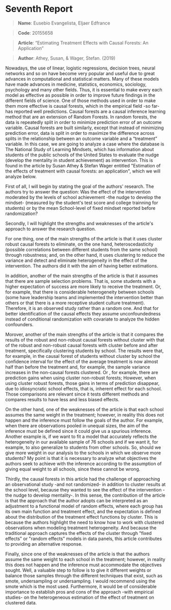 # Seventh Report

> **Name**:     Eusebio Evangelista, Eljaer Edfrance

> **Code**:      20155658

> **Article**:     “Estimating Treatment Effects with Causal     Forests: An Application”

> **Author**:    Athey, Susan, & Wager, Stefan. (2019)

Nowadays, the use of linear, logistic regressions, decision trees, neural networks and so on have become very popular and useful due to great advances in computational and statistical matters. Many of these models have made advances in medicine, statistics, economics, sociology, psychology and many other fields. Thus, it is essential to make every each model  as effective as possible in order to improve future findings in the different fields of science. One of those methods used in order to make them more effective is causal forests, which in the empirical field -so far- has reported well predictions. Causal forests are a causal inference learning method that are an extension of Random Forests. In random forests, the data is repeatedly split in order to minimize prediction error of an outcome variable. Causal forests are built similarly, except that instead of minimizing prediction error, data is split in order to maximize the difference across splits in the relationship between an outcome variable and a “treatment” variable. In this case, we are going to analyze a case where the database is The National Study of Learning Mindsets, which has information about students of the public schools of the United States to evaluate the nudge (develop the mentality in student achievement) as intervention. This is found in the article by Susan Athey & Stefan Wager entitled "Estimation of the effects of treatment with causal forests: an application", which we will analyze below.

First of all, I will begin by stating the goal of the authors' research. The authors try to answer the question: Was the effect of the intervention moderated by the levels of school achievement -the nudge to develop the mindset- (measured by the student's test score and college trainning for students) or by the mean School-level of fixed mindset reported before randomization?

Secondly, I will highlight the strengths and weaknesses of the article's approach to answer the research question.

For one thing, one of the main strengths of the article is that it uses cluster robust causal forests to eliminate, on the one hand, heteroscedasticity (possible correlations between different students from the same school) through robustness; and, on the other hand, it uses clustering to reduce the variance and detect and eliminate heterogeneity in the effect of the intervention. The authors did it with the aim of having better estimations.

In addition, another of the main strengths of the article is that it assumes that there are sample selection problems. That is, some students with a higher expectation of success are more likely to receive the treatment. Or, for example, that there is considerable heterogeneity between schools (some have leadership teams and implemented the intervention better than others or that there is a more receptive student culture treatment). Therefore, it is an observed study rather than a random one. And that for better identification of the causal effects they assume unconfoundedness instead of conditional randomization with covariate to analyze the hidden confounders.

Morover, another of the main strengths of the article is that it compares the results of the robust and non-robust causal forests without cluster with that of the robust and non-robust causal forests with cluster before and after treatment, specifically clustering students by school. The results were that, for example, in the causal forest of students without cluster by school the confidence interval for the effect of the average treatment is now almost half than before the treatment and, for example, the sample variance increases in the non-causal forests clustered. Or , for example, there are prediction gains when using cluster non-robust forests; However, when using cluster robust forests, those gains in terms of prediction disappear, due to idiosyncratic school effects, that is, inherent effect for each school. Those comparisons are relevant since it tests different methods and compares results to have less and less biased effects.

On the other hand, one of the weaknesses of the article is that each school assumes the same weight in the treatment; however, in reality this does not happen and the inference must follow the goals of the author. For example, when there are observations pooled in unequal sizes, the aim of the inference must be defined since it could give us a spurious inference. Another example is, if we want to fit a model that accurately reflects the heterogeneity in our available sample of 76 schools and if we want it, for example, to also generalize to students from other schools. So, should we give more weight in our analysis to the schools in which we observe more students? My point is that it is necessary to analyze what objectives the authors seek to achieve with the inference according to the assumption of giving equal weight to all schools, since these cannot be wrong.

Thirdly, the causal forests in this article had the challenge of approaching an observational study -and not randomized- in addition to cluster results at the school level, because they wanted to see the effect of the intervention -the nudge to develop mentality-. In this sense, the contribution of the article is that the approach that the author adopts can be interpreted as an adjustment to a functional model of random effects, where each group has its own main function and treatment effect, and the expectation is defined about the distribution of the treatment effect functions by cluster. This is because the authors highlight the need to know how to work with clustered observations when modeling treatment heterogeneity. And because the traditional approach captures the effects of the cluster through "fixed effects" or "random effects" models in data panels, this article contributes to providing an alternative response.

Finally, since one of the weaknesses of the article is that the authors assume the same weight to each school in the treatment; however, in reality this does not happen and the inference must accommodate the objectives sought. Well, a valuable step to follow is to give it different weights or balance those samples through the different techniques that exist, such as smote, undersampling or undersampling. I would recommend using the smote which is the most used. Furthermore, it would be of considerable importance to establish pros and cons of the approach -with empirical studies- on the heterogeneous estimation of the effect of treatment on clustered data.